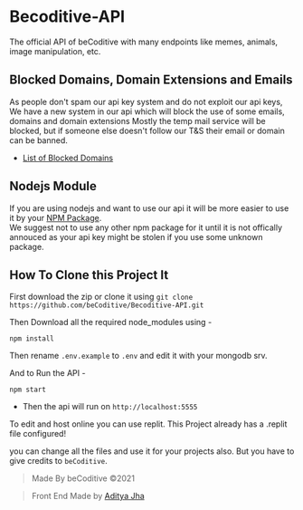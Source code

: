# Becoditive-API
The official API of beCoditive with many endpoints like memes, animals, image manipulation, etc.

## Blocked Domains, Domain Extensions and Emails
As people don't spam our api key system and do not exploit our api keys,
We have a new system in our api which will block the use of some emails, domains and domain extensions
Mostly the temp mail service will be blocked, but if someone else doesn't follow our T&S their email or domain can be banned.

- [List of Blocked Domains](./blocked/blockeddomains.md) 

## Nodejs Module
If you are using nodejs and want to use our api it will be more easier to use it by your [NPM Package](https://www.npmjs.com/package/becoditive).<br>
We suggest not to use any other npm package for it until it is not offically annouced as your api key might be stolen if you use some unknown package.

## How To Clone this Project It
First download the zip or clone it using ``git clone https://github.com/beCoditive/Becoditive-API.git``

Then Download all the required node_modules using -
```
npm install
```

Then rename `.env.example` to `.env` and edit it with your mongodb srv.

And to Run the API -
```
npm start
```

- Then the api will run on `http://localhost:5555`

To edit and host online you can use replit. 
This Project already has a .replit file configured!

you can change all the files and use it for your projects also.
But you have to give credits to `beCoditive`.

> Made By beCoditive ©2021

> Front End Made by [Aditya Jha](https://github.com/AdityaXJha)
